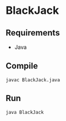 # BlackJack

## Requirements
- Java

## Compile
```
javac BlackJack.java
```

## Run
```
java BlackJack
```